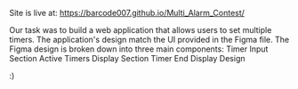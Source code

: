 Site is live at: https://barcode007.github.io/Multi_Alarm_Contest/

Our task was to build a web application that allows users to set multiple timers. The application's design match the UI provided in the Figma file.
The Figma design is broken down into three main components:
Timer Input Section
Active Timers Display Section
Timer End Display Design

:)
